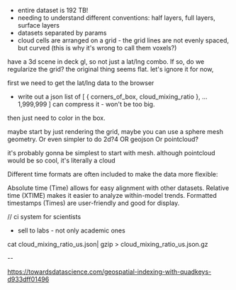 * entire dataset is 192 TB!
* needing to understand different conventions: half layers, full layers, surface layers
* datasets separated by params
* cloud cells are arranged on a grid - the grid lines are not evenly spaced, but curved
(this is why it's wrong to call them voxels?)

have a 3d scene in deck gl,
so not just a lat/lng combo.
If so, do we regularize the grid? the original thing seems flat. let's ignore it for now,

first we need to get the lat/lng data to the browser
- write out a json list of [
    { corners_of_box, cloud_mixing_ratio },
    ...
    1,999,999
]
can compress it - won't be too big.

then just need to color in the box.

maybe start by just rendering the grid, maybe you can use a sphere mesh geometry. Or even simpler to do 2d?4
OR geojson
Or pointcloud?

it's probably gonna be simplest to start with mesh. although pointcloud would be so cool, it's literally
a cloud

Different time formats are often included to make the data more flexible:

Absolute time (Time) allows for easy alignment with other datasets.
Relative time (XTIME) makes it easier to analyze within-model trends.
Formatted timestamps (Times) are user-friendly and good for display.

// ci system for scientists
- sell to labs - not only academic ones

cat cloud_mixing_ratio_us.json| gzip > cloud_mixing_ratio_us.json.gz

--

https://towardsdatascience.com/geospatial-indexing-with-quadkeys-d933dff01496
